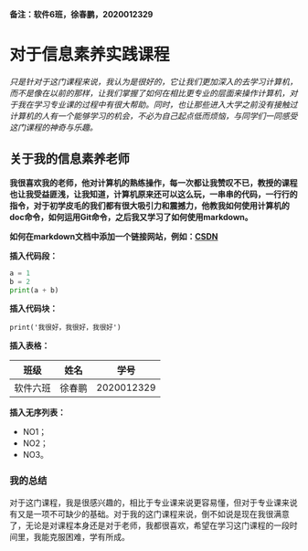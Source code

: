 **备注：软件6班，徐春鹏，2020012329**

# 对于信息素养实践课程

  *只是针对于这门课程来说，我认为是很好的，它让我们更加深入的去学习计算机，而不是像在以前的那样，让我们掌握了如何在相比更专业的层面来操作计算机，对于我在学习专业课的过程中有很大帮助。同时，也让那些进入大学之前没有接触过计算机的人有一个能够学习的机会，不必为自己起点低而烦恼，与同学们一同感受这门课程的神奇与乐趣。*

## 关于我的信息素养老师

**我很喜欢我的老师，他对计算机的熟练操作，每一次都让我赞叹不已，教授的课程也让我受益匪浅，让我知道，计算机原来还可以这么玩，一串串的代码，一行行的指令，对于初学皮毛的我们都有很大吸引力和震撼力，他教我如何使用计算机的doc命令，如何运用Git命令，之后我又学习了如何使用markdown。**

**如何在markdown文档中添加一个链接网站，例如：[CSDN](https://www.csdn.net/?spm=1001.2100.3001.4476)**

**插入代码段：**

```python
a = 1
b = 2
print(a + b)
```

**插入代码块：**

`print('我很好，我很好，我很好')`

**插入表格：**

| 班级     | 姓名   | 学号       |
| -------- | ------ | ---------- |
| 软件六班 | 徐春鹏 | 2020012329 |

**插入无序列表：**

- NO1；
- NO2； 
- NO3。    

### 我的总结

  对于这门课程，我是很感兴趣的，相比于专业课来说更容易懂，但对于专业课来说有又是一项不可缺少的基础。对于我的这门课程来说，倒不如说是现在我很满意了，无论是对课程本身还是对于老师，我都很喜欢，希望在学习这门课程的一段时间里，我能克服困难，学有所成。



